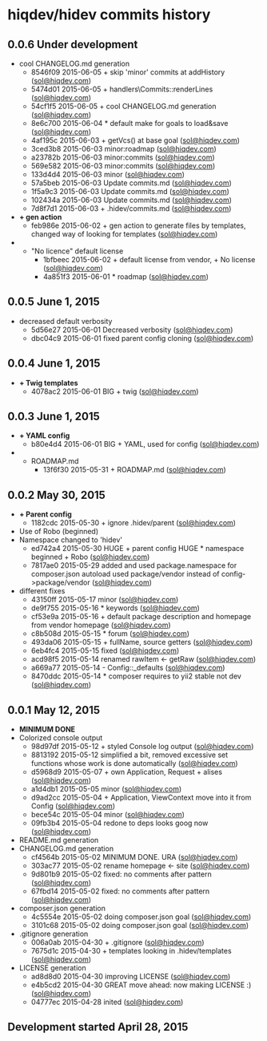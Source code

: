 # hiqdev/hidev commits history

## 0.0.6 Under development

- cool CHANGELOG.md generation
    - 8546f09 2015-06-05 + skip 'minor' commits at addHistory (sol@hiqdev.com)
    - 5474d01 2015-06-05 + handlers\Commits::renderLines (sol@hiqdev.com)
    - 54cf1f5 2015-06-05 + cool CHANGELOG.md generation (sol@hiqdev.com)
    - 8e6c700 2015-06-04 * default make for goals to load&save (sol@hiqdev.com)
    - 4af195c 2015-06-03 + getVcs() at base goal (sol@hiqdev.com)
    - 3ced3b8 2015-06-03 minor:roadmap (sol@hiqdev.com)
    - a23782b 2015-06-03 minor:commits (sol@hiqdev.com)
    - 569e582 2015-06-03 minor:commits (sol@hiqdev.com)
    - 133d4d4 2015-06-03 minor (sol@hiqdev.com)
    - 57a5beb 2015-06-03 Update commits.md (sol@hiqdev.com)
    - 1f5a9c3 2015-06-03 Update commits.md (sol@hiqdev.com)
    - 102434a 2015-06-03 Update commits.md (sol@hiqdev.com)
    - 7d8f7d1 2015-06-03 + .hidev/commits.md (sol@hiqdev.com)
- **+ gen action**
    - feb986e 2015-06-02 + gen action to generate files by templates, changed way of looking for templates (sol@hiqdev.com)
- + "No licence" default license
    - 1bfbeec 2015-06-02 + default license from vendor, + No license (sol@hiqdev.com)
    - 4a851f3 2015-06-01 * roadmap (sol@hiqdev.com)

## 0.0.5 June 1, 2015

- decreased default verbosity
    - 5d56e27 2015-06-01 Decreased verbosity (sol@hiqdev.com)
    - dbc04c9 2015-06-01 fixed parent config cloning (sol@hiqdev.com)

## 0.0.4 June 1, 2015

- **+ Twig templates**
    - 4078ac2 2015-06-01 BIG + twig (sol@hiqdev.com)

## 0.0.3 June 1, 2015

- **+ YAML config**
    - b80e4d4 2015-06-01 BIG + YAML, used for config (sol@hiqdev.com)
- + ROADMAP.md
    - 13f6f30 2015-05-31 + ROADMAP.md (sol@hiqdev.com)

## 0.0.2 May 30, 2015

- **+ Parent config**
    - 1182cdc 2015-05-30 + ignore .hidev/parent (sol@hiqdev.com)
- Use of Robo (beginned)
- Namespace changed to 'hidev'
    - ed742a4 2015-05-30 HUGE + parent config HUGE * namespace beginned + Robo (sol@hiqdev.com)
    - 7817ae0 2015-05-29 added and used package.namespace for composer.json autoload used package/vendor instead of config->package/vendor (sol@hiqdev.com)
- different fixes
    - 43150ff 2015-05-17 minor (sol@hiqdev.com)
    - de9f755 2015-05-16 * keywords (sol@hiqdev.com)
    - cf53e9a 2015-05-16 + default package description and homepage from vendor homepage (sol@hiqdev.com)
    - c8b508d 2015-05-15 * forum (sol@hiqdev.com)
    - 493da06 2015-05-15 + fullName, source getters (sol@hiqdev.com)
    - 6eb4fc4 2015-05-15 fixed (sol@hiqdev.com)
    - acd98f5 2015-05-14 renamed rawItem <- getRaw (sol@hiqdev.com)
    - a669a77 2015-05-14 - Config::_defaults (sol@hiqdev.com)
    - 8470ddc 2015-05-14 * composer requires to yii2 stable not dev (sol@hiqdev.com)

## 0.0.1 May 12, 2015

- **MINIMUM DONE**
- Colorized console output
    - 98d97df 2015-05-12 + styled Console log output (sol@hiqdev.com)
    - 8813192 2015-05-12 simplified a bit, removed excessive set functions whose work is done automatically (sol@hiqdev.com)
    - d5968d9 2015-05-07 + own Application, Request + alises (sol@hiqdev.com)
    - a1d4db1 2015-05-05 minor (sol@hiqdev.com)
    - d9ad2cc 2015-05-04 + Application, ViewContext move into it from Config (sol@hiqdev.com)
    - bece54c 2015-05-04 minor (sol@hiqdev.com)
    - 09fb3b4 2015-05-04 redone to deps looks goog now (sol@hiqdev.com)
- README.md generation
- CHANGELOG.md generation
    - cf4564b 2015-05-02 MINIMUM DONE. URA (sol@hiqdev.com)
    - 303ac77 2015-05-02 rename homepage <- site (sol@hiqdev.com)
    - 9d801b9 2015-05-02 fixed: no comments after pattern (sol@hiqdev.com)
    - 67fbd14 2015-05-02 fixed: no comments after pattern (sol@hiqdev.com)
- composer.json generation
    - 4c5554e 2015-05-02 doing composer.json goal (sol@hiqdev.com)
    - 3101c68 2015-05-02 doing composer.json goal (sol@hiqdev.com)
- .gitignore generation
    - 006a0ab 2015-04-30 + .gitignore (sol@hiqdev.com)
    - 7675d1c 2015-04-30 + templates looking in .hidev/templates (sol@hiqdev.com)
- LICENSE generation
    - ad8d8d0 2015-04-30 improving LICENSE (sol@hiqdev.com)
    - e4b5cd2 2015-04-30 GREAT move ahead: now making LICENSE :) (sol@hiqdev.com)
    - 04777ec 2015-04-28 inited (sol@hiqdev.com)

## Development started April 28, 2015

